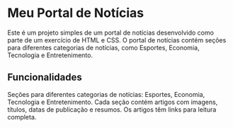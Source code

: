 <h1>Meu Portal de Notícias</h1>
Este é um projeto simples de um portal de notícias desenvolvido como parte de um exercício de HTML e CSS. O portal de notícias contém seções para diferentes categorias de notícias, como Esportes, Economia, Tecnologia e Entretenimento.

<h2>Funcionalidades</h2>
Seções para diferentes categorias de notícias: Esportes, Economia, Tecnologia e Entretenimento.
Cada seção contém artigos com imagens, títulos, datas de publicação e resumos.
Os artigos têm links para leitura completa.
